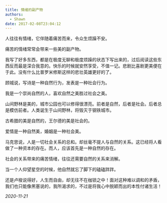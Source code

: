 ```yaml
---
title: 情绪的副产物
authors:
  - Shawn
date: 2017-02-08T23:04:12
---
```

人往往有情绪，它伴随着痛苦而来，令众生烦躁不安。

痛苦的情绪常常会带来一些美的副产物。

我写了好多东西，都是在极度无聊和极度烦躁的状态下写出来的，过后阅读这些东西反而最是深合我意的。快乐的时候就安然享受，不值一记。悲剧比喜剧更美便在于此。没有什么比普罗米修斯这样的悲壮英雄更好的了。

<!-- more -->

顾城说，写诗是一种自然行为，发表是一种社会行为。

我是一个崇尚自然的人，喜欢自然之美胜过社会之美。

山间野林是美的，城市公园也可以修得很漂亮。前者是自然，后者是社会。后者总是模仿前者。人类诞生于山间野林，将毁灭于钢铁城市。

古希腊的美是自然的，王尔德的美是社会的。

爱情是一种自然美，婚姻是一种社会美。

马克思说，人是一切社会关系的总和。却丝毫不提人与自然的关系。这已经将人看做了一种资本的存在。而人，应该首先是一种自然的存在。

社会的关系带来的痛苦情绪，往往还需要自然的关系来消解。

当一个人仰望星空的时候，他自然就忘了脚下的磕磕跘跘。

还是卢梭说得好，人生而自由，却无往不在枷锁之中！面对这种难以调和的矛盾，我们也只能像黑塞说的，我所渴求的，不过是将我心中脱颖而出的本性付诸生活！

*2020-11-21*
